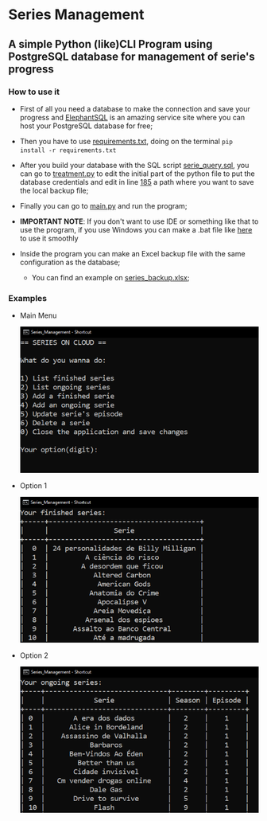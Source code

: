 # Series Management
 
## A simple Python (like)CLI Program using PostgreSQL database for management of serie's progress

### How to use it

* First of all you need a database to make the connection and save your progress and [ElephantSQL](https://www.elephantsql.com/) is an amazing service site where you can host your PostgreSQL database for free;

* Then you have to use [requirements.txt](https://github.com/davirpp/Series-Management/blob/main/requirements.txt), doing on the terminal ```pip install -r requirements.txt```

* After you build your database with the SQL script [serie_query.sql](https://github.com/davirpp/Series-Management/blob/main/serie_query.sql), you can go to [treatment.py](https://github.com/davirpp/Series-Management/blob/main/treatment.py) to edit the initial part of the python file to put the database credentials and edit in line [185](https://github.com/davirpp/Series-Management/blob/main/treatment.py#L185) a path where you want to save the local backup file;

* Finally you can go to [main.py](https://github.com/davirpp/Series-Management/blob/main/main.py) and run the program;

* __IMPORTANT NOTE__: If you don't want to use IDE or something like that to use the program, if you use Windows you can make a .bat file like [here](https://github.com/davirpp/Series-Management/blob/main/Series_Management.bat) to use it smoothly

* Inside the program you can make an Excel backup file with the same configuration as the database;
	* You can find an example on [series_backup.xlsx](https://github.com/davirpp/Series-Management/blob/main/series_backup.xlsx);
	
### Examples

* Main Menu

	![Main_Menu](https://github.com/davirpp/Series-Management/blob/main/using-images/Main_Menu.png)
	
	
* Option 1

	![Option_1](https://github.com/davirpp/Series-Management/blob/main/using-images/Option_1.png)
	
* Option 2
	
	![Option_2](https://github.com/davirpp/Series-Management/blob/main/using-images/Option_2.png)
